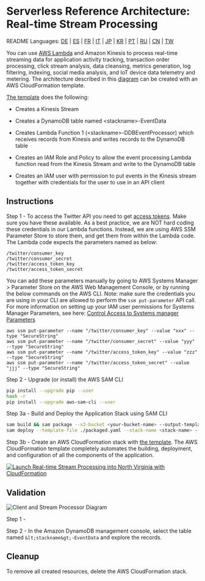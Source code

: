 # Serverless Reference Architecture: Real-time Stream Processing
README Languages:  [DE](README/README-DE.md) | [ES](README/README-ES.md) | [FR](README/README-FR.md) | [IT](README/README-IT.md) | [JP](README/README-JP.md) | [KR](README/README-KR.md) |
[PT](README/README-PT.md) | [RU](README/README-RU.md) |
[CN](README/README-CN.md) | [TW](README/README-TW.md)

You can use [AWS Lambda](http://aws.amazon.com/lambda/) and Amazon Kinesis to process real-time streaming data for application activity tracking, transaction order processing, click stream analysis, data cleansing, metrics generation, log filtering, indexing, social media analysis, and IoT device data telemetry and metering. The architecture described in this [diagram](https://s3.amazonaws.com/awslambda-reference-architectures/stream-processing/lambda-refarch-streamprocessing.pdf) can be created with an AWS CloudFormation template.

[The template](https://s3.amazonaws.com/awslambda-reference-architectures/stream-processing/template.yaml)
does the following:

-   Creates a Kinesis Stream

-   Creates a DynamoDB table named &lt;stackname&gt;-EventData

-   Creates Lambda Function 1 (&lt;stackname&gt;-DDBEventProcessor)
    which receives records from Kinesis and writes records to the
    DynamoDB table

-   Creates an IAM Role and Policy to allow the event processing Lambda
    function read from the Kinesis Stream and write to the DynamoDB table

-   Creates an IAM user with permission to put events in the Kinesis stream
    together with credentials for the user to use in an API client

## Instructions

Step 1 - To access the Twitter API you need to get [access tokens](https://dev.twitter.com/oauth/overview/application-owner-access-tokens). Make sure you have these available. As a best practice, we are NOT hard coding these credentials in our Lambda functions. Instead, we are using AWS SSM Parameter Store to store them, and get them from within the Lambda code. The Lambda code expects the parameters named as below:

```
/twitter/consumer_key
/twitter/consumer_secret
/twitter/access_token_key
/twitter/access_token_secret
```

You can add these parameters manually by going to AWS Systems Manager > Parameter Store on the AWS Web Management Console, or by running the below commands on the AWS CLI. Note: make sure the credentials you are using in your CLI are allowed to perform the `ssm put-parameter` API call. For more information on setting up your IAM user permissions for Systems Manager Parameters, see here: [Control Access to Systems manager Parameters](https://docs.aws.amazon.com/systems-manager/latest/userguide/sysman-paramstore-access.html)

```
aws ssm put-parameter --name "/twitter/consumer_key" --value "xxx" --type "SecureString"
aws ssm put-parameter --name "/twitter/consumer_secret" --value "yyy" --type "SecureString"
aws ssm put-parameter --name "/twitter/access_token_key" --value "zzz" --type "SecureString"
aws ssm put-parameter --name "/twitter/access_token_secret" --value "jjj" --type "SecureString"
```

Step 2 - Upgrade (or install) the AWS SAM CLI

```bash 
pip install --upgrade pip --user
hash -r
pip install --upgrade aws-sam-cli --user
```

Step 3a - Build and Deploy the Application Stack using SAM CLI

```bash
sam build && sam package --s3-bucket <your-bucket-name> --output-template-file packaged.yaml --region us-east-1
sam deploy --template-file ./packaged.yaml --stack-name <stack-name> --capabilities CAPABILITY_IAM CAPABILITY_NAMED_IAM CAPABILITY_AUTO_EXPAND
```

Step 3b -  Create an AWS CloudFormation stack with [the
template](https://s3.amazonaws.com/awslambda-reference-architectures/stream-processing/template.yaml). The AWS CloudFormation template completely automates the building, deployment, and configuration of all the components of the application.

[![Launch Real-time Stream Processing into North Virginia with CloudFormation](http://docs.aws.amazon.com/AWSCloudFormation/latest/UserGuide/images/cloudformation-launch-stack-button.png)](https://console.aws.amazon.com/cloudformation/home?region=us-east-1#/stacks/new?stackName=lambda-refarch-streamprocessing&templateURL=https://s3.amazonaws.com/awslambda-reference-architectures/stream-processing/template.yaml)

## Validation

![Client and Stream Processor Diagram](images/streamprocessing-diagram.png)

Step 1 - 

Step 2 - In the Amazon DynamoDB management console, select the table named `&lt;stackname&gt;-EventData` and explore the records.

## Cleanup

To remove all created resources, delete the AWS CloudFormation stack.